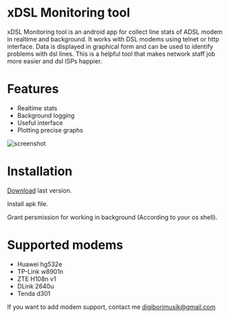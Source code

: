 

# xDSL Monitoring tool

xDSL Monitoring tool is an android app for collect line stats of ADSL modem in realtime and background.
It works with DSL modems using telnet or http interface. Data is displayed in graphical form and can be used to identify problems with dsl lines. 
This is a helpful tool that makes network staff job more easier and dsl ISPs happier.



# Features

  - Realtime stats
  - Background logging
  - Useful interface
  - Plotting precise graphs
  
  
![screenshot](https://github.com/digiborimusik/xDSL-Monitoring-tool/blob/main/md/bg.jpg)
  
# Installation
[Download](https://github.com/digiborimusik/xDSL-Monitoring-tool/releases/tag/xDSLmt) last version.

Install apk file.

Grant persmission for working in background (According to your os shell).

# Supported modems
  - Huawei hg532e
  - TP-Link w8901n 
  - ZTE H108n v1 
  - DLink 2640u
  - Tenda d301
  
If you want to add modem support, contact me digiborimusik@gmail.com
